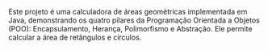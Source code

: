 Este projeto é uma calculadora de áreas geométricas implementada em Java, demonstrando os quatro pilares da Programação Orientada a Objetos (POO): Encapsulamento, Herança, Polimorfismo e Abstração.
Ele permite calcular a área de retângulos e círculos.
